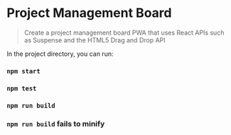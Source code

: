 # Project Management Board

> Create a project management board PWA that uses React APIs such as
  Suspense and the HTML5 Drag and Drop API

In the project directory, you can run:

### `npm start`

### `npm test`

### `npm run build`

### `npm run build` fails to minify
